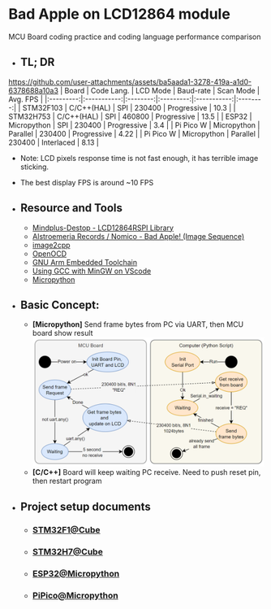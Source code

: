 # Bad Apple on LCD12864 module
MCU Board coding practice and coding language performance comparison


- ## TL; DR
https://github.com/user-attachments/assets/ba5aada1-3278-419a-a1d0-6378688a10a3
|   Board   | Code Lang.  | LCD Mode | Baud-rate |  Scan Mode  | Avg. FPS |
|:---------:|:-----------:|:--------:|:---------:|:-----------:|:--------:|
| STM32F103 | C/C++(HAL)  |   SPI    |  230400   | Progressive |   10.3   |
| STM32H753 | C/C++(HAL)  |   SPI    |  460800   | Progressive |   13.5   |
|   ESP32   | Micropython |   SPI    |  230400   | Progressive |   3.4    |
| Pi Pico W | Micropython | Parallel |  230400   | Progressive |   4.22   |
| Pi Pico W | Micropython | Parallel |  230400   | Interlaced  |   8.13   |
   - Note: LCD pixels response time is not fast enough, it has terrible image sticking.
   - The best display FPS is around ~10 FPS

- ## Resource and Tools
  - [Mindplus-Destop - LCD12864RSPI Library](https://github.com/DFRobot/Mindplus-Desktop/blob/master/resource/tools/ArduinoUploader/Arduino/libraries/LCD12864RSPI/LCD12864RSPI.cpp)
  - [Alstroemeria Records / Nomico - Bad Apple! (Image Sequence)](https://archive.org/details/bad_apple_is.7z)
  - [image2cpp](https://javl.github.io/image2cpp/)
  - [OpenOCD](https://openocd.org)
  - [GNU Arm Embedded Toolchain](https://developer.arm.com/downloads/-/gnu-rm)
  - [Using GCC with MinGW on VScode](https://code.visualstudio.com/docs/cpp/config-mingw)
  - [Micropython](https://micropython.org)
  
- ## Basic Concept:
   - **[Micropython]** Send frame bytes from PC via UART, then MCU board show result
![BasicConcept.png](Document/Image/BasicConcept.png)
   - **[C/C++]** Board will keep waiting PC receive. Need to push reset pin, then restart program

- ## Project setup documents
  - ### [STM32F1@Cube](STM32F1@Cube/docSTM32F1.md)
  - ### [STM32H7@Cube](STM32H7@Cube/docSTM32H7.md)
  - ### [ESP32@Micropython](ESP32@Micropython/docESP32.md)
  - ### [PiPico@Micropython](PiPico@Micropython/docPico.md)
